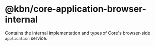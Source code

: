 # @kbn/core-application-browser-internal

Contains the internal implementation and types of Core's browser-side `application` service.
